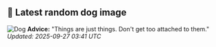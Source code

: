 ## 🐶 Latest random dog image
![Dog](https://images.dog.ceo/breeds/pariah-indian/The_Indian_Pariah_Dog.jpg)
**Advice:** "Things are just things. Don't get too attached to them."
*Updated: 2025-09-27 03:41 UTC*
